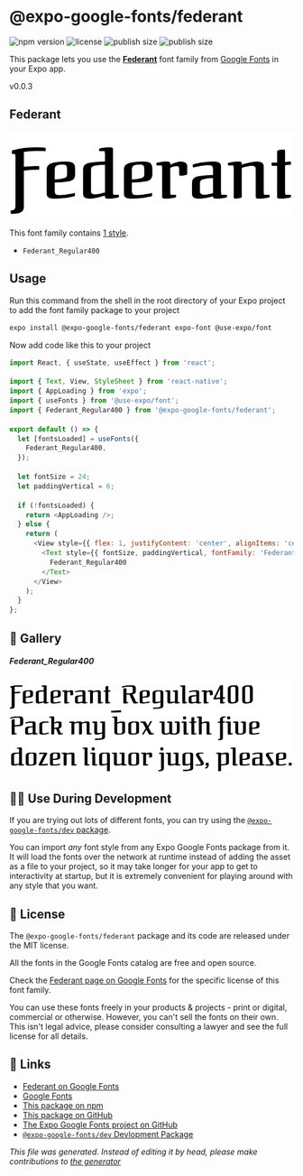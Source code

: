 # @expo-google-fonts/federant

![npm version](https://flat.badgen.net/npm/v/@expo-google-fonts/federant)
![license](https://flat.badgen.net/github/license/expo/google-fonts)
![publish size](https://flat.badgen.net/packagephobia/install/@expo-google-fonts/federant)
![publish size](https://flat.badgen.net/packagephobia/publish/@expo-google-fonts/federant)

This package lets you use the [**Federant**](https://fonts.google.com/specimen/Federant) font family from [Google Fonts](https://fonts.google.com/) in your Expo app.

v0.0.3

## Federant

![Federant](./font-family.png)

This font family contains [1 style](#gallery).

- `Federant_Regular400`

## Usage

Run this command from the shell in the root directory of your Expo project to add the font family package to your project
```sh
expo install @expo-google-fonts/federant expo-font @use-expo/font
```

Now add code like this to your project
```js
import React, { useState, useEffect } from 'react';

import { Text, View, StyleSheet } from 'react-native';
import { AppLoading } from 'expo';
import { useFonts } from '@use-expo/font';
import { Federant_Regular400 } from '@expo-google-fonts/federant';

export default () => {
  let [fontsLoaded] = useFonts({
    Federant_Regular400,
  });

  let fontSize = 24;
  let paddingVertical = 6;

  if (!fontsLoaded) {
    return <AppLoading />;
  } else {
    return (
      <View style={{ flex: 1, justifyContent: 'center', alignItems: 'center' }}>
        <Text style={{ fontSize, paddingVertical, fontFamily: 'Federant_Regular400' }}>
          Federant_Regular400
        </Text>
      </View>
    );
  }
};

```

## 🔡 Gallery

##### Federant_Regular400
![Federant_Regular400](./64e759e186856942cf96caca16925f320d145c552c214f61546d51aad8e02bbe.ttf.png)


## 👩‍💻 Use During Development

If you are trying out lots of different fonts, you can try using the [`@expo-google-fonts/dev` package](https://github.com/expo/google-fonts/tree/master/font-packages/dev#readme).

You can import *any* font style from any Expo Google Fonts package from it. It will load the fonts
over the network at runtime instead of adding the asset as a file to your project, so it may take longer
for your app to get to interactivity at startup, but it is extremely convenient
for playing around with any style that you want.

## 📖 License

The `@expo-google-fonts/federant` package and its code are released under the MIT license.

All the fonts in the Google Fonts catalog are free and open source.

Check the [Federant page on Google Fonts](https://fonts.google.com/specimen/Federant) for the specific license of this font family.

You can use these fonts freely in your products & projects - print or digital, commercial or otherwise. However, you can't sell the fonts on their own. This isn't legal advice, please consider consulting a lawyer and see the full license for all details.

## 🔗 Links

- [Federant on Google Fonts](https://fonts.google.com/specimen/Federant)
- [Google Fonts](https://fonts.google.com/)
- [This package on npm](https://www.npmjs.com/package/@expo-google-fonts/federant)
- [This package on GitHub](https://github.com/expo/google-fonts/tree/master/font-packages/federant)
- [The Expo Google Fonts project on GitHub](https://github.com/expo/google-fonts)
- [`@expo-google-fonts/dev` Devlopment Package](https://github.com/expo/google-fonts/tree/master/font-packages/dev)


*This file was generated. Instead of editing it by head, please make contributions to [the generator](https://github.com/expo/google-fonts/tree/master/packages/generator)*

